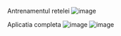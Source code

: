 Antrenamentul retelei
![image](https://github.com/user-attachments/assets/0761ee81-771d-4998-ada1-7a216a7ca5c1)

Aplicatia completa
![image](https://github.com/user-attachments/assets/6bfa9aa2-c762-431a-97a3-a1669e4b9ead)
![image](https://github.com/user-attachments/assets/07198e2c-2bc1-4e2f-a3db-4683795bc586)

